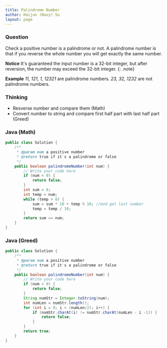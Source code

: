 ```yaml
---
title: Palindrome Number
author: Haijun (Navy) Su
layout: page
---
```

### Question
Check a positive number is a palindrome or not.
A palindrome number is that if you reverse the whole number you will get exactly the same number.

<i class="fa fa-info-circle" aria-hidden="true"></i> **Notice**
It's guaranteed the input number is a 32-bit integer, but after reversion, the number may exceed the 32-bit integer.
{: .note}

**Example**
*11, 121, 1, 12321* are palindrome numbers.
*23, 32, 1232* are not palindrome numbers.

### Thinking
* Resverse number and compare them (Math)
* Convert number to string and compare first half part with last half part (Greed)

### Java (Math)
~~~ java
public class Solution {
    /**
     * @param num a positive number
     * @return true if it's a palindrome or false
     */
    public boolean palindromeNumber(int num) {
        // Write your code here
        if (num < 0) {
            return false;
        }
        int sum = 0;
        int temp = num;
        while (temp > 0) {
            sum = sum * 10 + temp % 10; //mod get last number
            temp = temp / 10;
        }
        return sum == num;
    }
}
~~~

### Java (Greed)
~~~ java
public class Solution {
    /**
     * @param num a positive number
     * @return true if it's a palindrome or false
     */
    public boolean palindromeNumber(int num) {
        // Write your code here
        if (num < 0) {
            return false;
        }
        String numStr = Integer.toString(num);
        int numLen = numStr.length();
        for (int i = 0; i < (numLen/2); i++) {
            if (numStr.charAt(i) != numStr.charAt(numLen - i -1)) {
                return false;
            } 
        }
        return true;
    }
}
~~~
